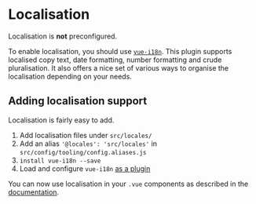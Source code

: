 # Localisation

Localisation is **not** preconfigured.

To enable localisation, you should use [`vue-i18n`](http://kazupon.github.io/vue-i18n/en/). This plugin supports localised copy text, date formatting, number formatting and crude pluralisation. It also offers a nice set of various ways to organise the localisation depending on your needs.

## Adding localisation support

Localisation is fairly easy to add.

1. Add localisation files under `src/locales/`
2. Add an alias `'@locales': 'src/locales'` in `src/config/tooling/config.aliases.js`
3. `install vue-i18n --save`
4. Load and configure `vue-i18n` [as a plugin](../faq/vue-plugins)

You can now use localisation in your `.vue` components as described in the [documentation](http://kazupon.github.io/vue-i18n/en/started.html).
